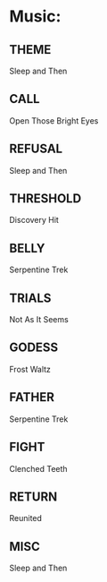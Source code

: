 Music:
======

## THEME
Sleep and Then

## CALL
Open Those Bright Eyes

## REFUSAL
Sleep and Then

## THRESHOLD
Discovery Hit

## BELLY
Serpentine Trek

## TRIALS
Not As It Seems

## GODESS
Frost Waltz

## FATHER
Serpentine Trek

## FIGHT
Clenched Teeth

## RETURN
Reunited

## MISC
Sleep and Then